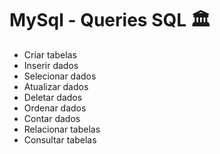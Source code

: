 # MySql - Queries SQL 🏛

- Criar tabelas
- Inserir dados
- Selecionar dados
- Atualizar dados
- Deletar dados
- Ordenar dados
- Contar dados
- Relacionar tabelas
- Consultar tabelas
